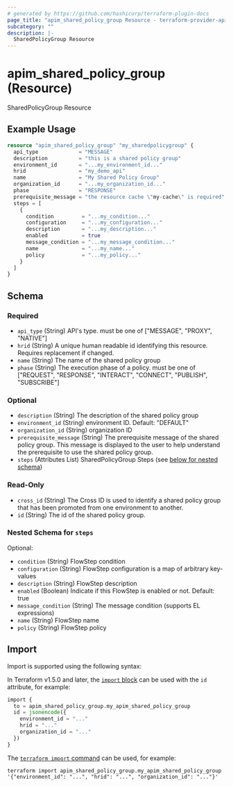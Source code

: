```yaml
---
# generated by https://github.com/hashicorp/terraform-plugin-docs
page_title: "apim_shared_policy_group Resource - terraform-provider-apim"
subcategory: ""
description: |-
  SharedPolicyGroup Resource
---
```


# apim_shared_policy_group (Resource)

SharedPolicyGroup Resource

## Example Usage

```terraform
resource "apim_shared_policy_group" "my_sharedpolicygroup" {
  api_type             = "MESSAGE"
  description          = "this is a shared policy group"
  environment_id       = "...my_environment_id..."
  hrid                 = "my_demo_api"
  name                 = "My Shared Policy Group"
  organization_id      = "...my_organization_id..."
  phase                = "RESPONSE"
  prerequisite_message = "the resource cache \"my-cache\" is required"
  steps = [
    {
      condition         = "...my_condition..."
      configuration     = "...my_configuration..."
      description       = "...my_description..."
      enabled           = true
      message_condition = "...my_message_condition..."
      name              = "...my_name..."
      policy            = "...my_policy..."
    }
  ]
}
```

<!-- schema generated by tfplugindocs -->
## Schema

### Required

- `api_type` (String) API's type. must be one of ["MESSAGE", "PROXY", "NATIVE"]
- `hrid` (String) A unique human readable id identifying this resource. Requires replacement if changed.
- `name` (String) The name of the shared policy group
- `phase` (String) The execution phase of a policy. must be one of ["REQUEST", "RESPONSE", "INTERACT", "CONNECT", "PUBLISH", "SUBSCRIBE"]

### Optional

- `description` (String) The description of the shared policy group
- `environment_id` (String) environment ID. Default: "DEFAULT"
- `organization_id` (String) organization ID
- `prerequisite_message` (String) The prerequisite message of the shared policy group. This message is displayed to the user to help understand the prerequisite to use the shared policy group.
- `steps` (Attributes List) SharedPolicyGroup Steps (see [below for nested schema](#nestedatt--steps))

### Read-Only

- `cross_id` (String) The Cross ID is used to identify a shared policy group that has been promoted from one environment to another.
- `id` (String) The id of the shared policy group.

<a id="nestedatt--steps"></a>
### Nested Schema for `steps`

Optional:

- `condition` (String) FlowStep condition
- `configuration` (String) FlowStep configuration is a map of arbitrary key-values
- `description` (String) FlowStep description
- `enabled` (Boolean) Indicate if this FlowStep is enabled or not. Default: true
- `message_condition` (String) The message condition (supports EL expressions)
- `name` (String) FlowStep name
- `policy` (String) FlowStep policy

## Import

Import is supported using the following syntax:

In Terraform v1.5.0 and later, the [`import` block](https://developer.hashicorp.com/terraform/language/import) can be used with the `id` attribute, for example:

```terraform
import {
  to = apim_shared_policy_group.my_apim_shared_policy_group
  id = jsonencode({
    environment_id = "..."
    hrid = "..."
    organization_id = "..."
  })
}
```

The [`terraform import` command](https://developer.hashicorp.com/terraform/cli/commands/import) can be used, for example:

```shell
terraform import apim_shared_policy_group.my_apim_shared_policy_group '{"environment_id": "...", "hrid": "...", "organization_id": "..."}'
```
